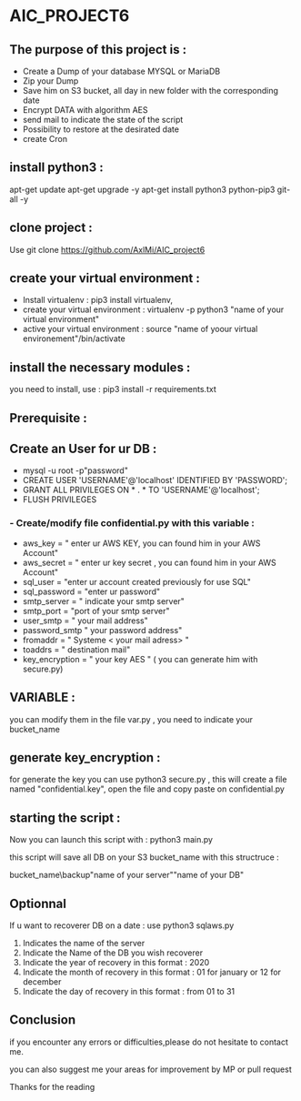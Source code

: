 # AIC_PROJECT6

## The purpose of this project is : 

  - Create a Dump of your database MYSQL or MariaDB
  - Zip your Dump
  - Save him on S3 bucket, all day in new folder with the corresponding date
  - Encrypt DATA with algorithm AES 
  - send mail to indicate the state of the script
  - Possibility to restore at the desirated date 
  - create Cron 

## install python3 : 

apt-get update
apt-get upgrade -y
apt-get install python3 python-pip3 git-all -y

## clone project : 

Use git clone https://github.com/AxlMi/AIC_project6

## create your virtual environment :

- Install virtualenv : pip3 install virtualenv,
- create your virtual environment : virtualenv -p python3 "name of your virtual environment"
- active your virtual environment : source "name of yoour virtual environement"/bin/activate

## install the necessary modules :

you need to install, use : pip3 install -r requirements.txt

 ## Prerequisite :
 
 ## Create an User for ur DB :
 
 - mysql -u root -p"password"
 - CREATE USER 'USERNAME'@'localhost' IDENTIFIED BY 'PASSWORD';
 - GRANT ALL PRIVILEGES ON * . * TO 'USERNAME'@'localhost';
 - FLUSH PRIVILEGES
 
 ### - Create/modify file confidential.py with this variable : 

 - aws_key = " enter ur AWS KEY, you can found him in your AWS Account"
 - aws_secret = " enter ur key secret , you can found him in your AWS Account"
 - sql_user = "enter ur account created previously for use SQL"
 - sql_password = "enter ur password"
 - smtp_server = " indicate your smtp server"
 - smtp_port = "port of your smtp server"
 - user_smtp = " your mail address"
 - password_smtp " your password address"
 - fromaddr = " Systeme < your mail adress> "
 - toaddrs = " destination mail"
 - key_encryption = " your key AES " ( you can generate him with secure.py)
 
 
 ## VARIABLE : 
 
you can modify them in the file var.py , you need to indicate your bucket_name

 ## generate key_encryption :

for generate the key you can use python3 secure.py , this will create a file named "confidential.key", open the file and copy paste on confidential.py

## starting the script :

Now you can launch this script with : python3 main.py

this script will save all DB on your S3 bucket_name with this structruce : 

bucket_name\backup\"name of your server"\"name of your DB"

## Optionnal

If u want to recoverer DB on a date : use python3 sqlaws.py 

1) Indicates the name of the server
2) Indicate the Name of the DB you wish recoverer
3) Indicate the year of recovery in this format : 2020 
4) Indicate the month of recovery in this format : 01 for january or 12 for december
5) Indicate the day of recovery in this format : from 01 to 31

## Conclusion 

if you encounter any errors or difficulties,please do not hesitate to contact me.

you can also suggest me your areas for improvement by MP or pull request

Thanks for the reading
